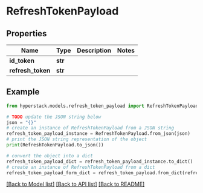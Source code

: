 # RefreshTokenPayload


## Properties

Name | Type | Description | Notes
------------ | ------------- | ------------- | -------------
**id_token** | **str** |  | 
**refresh_token** | **str** |  | 

## Example

```python
from hyperstack.models.refresh_token_payload import RefreshTokenPayload

# TODO update the JSON string below
json = "{}"
# create an instance of RefreshTokenPayload from a JSON string
refresh_token_payload_instance = RefreshTokenPayload.from_json(json)
# print the JSON string representation of the object
print(RefreshTokenPayload.to_json())

# convert the object into a dict
refresh_token_payload_dict = refresh_token_payload_instance.to_dict()
# create an instance of RefreshTokenPayload from a dict
refresh_token_payload_form_dict = refresh_token_payload.from_dict(refresh_token_payload_dict)
```
[[Back to Model list]](../README.md#documentation-for-models) [[Back to API list]](../README.md#documentation-for-api-endpoints) [[Back to README]](../README.md)


